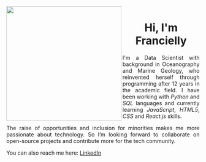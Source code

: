 
<img src="https://user-images.githubusercontent.com/72089188/173199250-dd0dad72-fc86-4c55-94e1-ef036d8a24f4.png" width="300" height="300" align="left"/>

<h1 align="center"> Hi, I'm Francielly </h1>

<p align="justify"> I'm a Data Scientist with background in Oceanography and Marine Geology, who reinvented herself through programming after 12 years in the academic field. I have been working with <i>Python</i> and <i>SQL</i> languages and currently learning <i>JavaScript</i>, <i>HTML5</i>, <i>CSS</i> and <i>React.js</i> skills.</p>

<p align="justify"> The raise of opportunities and inclusion for minorities makes me more passionate about technology. So I’m looking forward to collaborate on open-source projects and contribute more for the tech community. </p>

You can also reach me here: <a href="https://www.linkedin.com/in/francielly-monteiro/">LinkedIn</a> 
